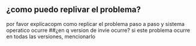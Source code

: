 ## ¿como puedo replivar el problema?
por favor explicacopm como replicar el problema paso a paso y sistema operatico ocurre
##¿en q version de invie ocurre?
si este problema ocurre en todas las versiones, mencionarlo
